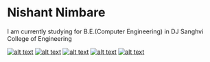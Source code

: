 
# Nishant Nimbare
I am currently studying for B.E.(Computer Engineering) in DJ Sanghvi College of Engineering 

<!-- Please don't remove this: Grab your social icons from https://github.com/carlsednaoui/gitsocial -->

<!-- display the social media buttons in your README -->

[![alt text][1.1]][1]
[![alt text][2.1]][2]
[![alt text][3.1]][3]
[![alt text][4.1]][4]
[![alt text][5.1]][5]

<!-- links to social media icons -->
<!-- no need to change these -->

<!-- icons with padding -->

[1.1]: https://img.icons8.com/carbon-copy/24/000000/email.png (email)
[2.1]: http://i.imgur.com/0o48UoR.png (github icon with padding)
[3.1]: https://img.icons8.com/wired/24/000000/chef-hat.png (codeChef)
[4.1]: https://img.icons8.com/android/24/000000/linkedin.png (linkedIn)
[5.1]: https://img.icons8.com/ios-filled/24/000000/gitlab.png (gitlab)

<!-- update these accordingly -->

[1]: mailto:nishantnimbare@gmail.com
[2]: http://www.github.com/nishant-nimbare
[3]: https://www.codechef.com/users/nishantnimbare
[4]: https://www.linkedin.com/in/nishant-nimbare/
[5]: https://gitlab.com/nishant-nimbare

<!-- Please don't remove this: Grab your social icons from https://github.com/carlsednaoui/gitsocial -->
